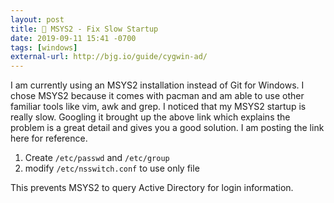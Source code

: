 ```yaml
---
layout: post
title: 🔗 MSYS2 - Fix Slow Startup
date: 2019-09-11 15:41 -0700
tags: [windows]
external-url: http://bjg.io/guide/cygwin-ad/
---
```


I am currently using an MSYS2 installation instead of Git for Windows. I chose
MSYS2 because it comes with pacman and am able to use other familiar tools like
vim, awk and grep. I noticed that my MSYS2 startup is really slow. Googling it
brought up the above link which explains the problem is a great detail and
gives you a good solution. I am posting the link here for reference.

1. Create `/etc/passwd` and `/etc/group`
2. modify `/etc/nsswitch.conf` to use only file

This prevents MSYS2 to query Active Directory for login information.
